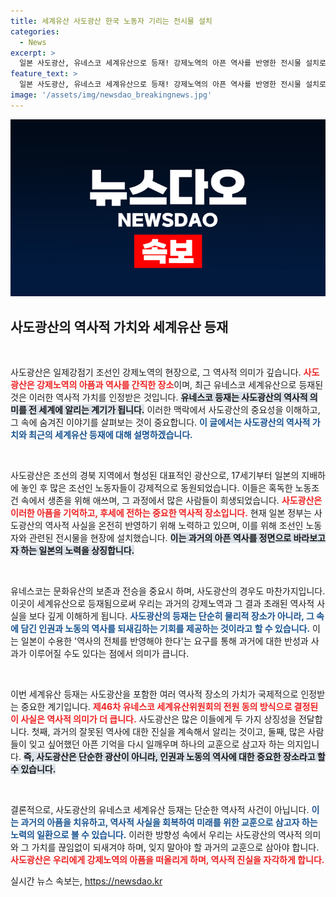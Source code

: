 ```yaml
---
title: 세계유산 사도광산 한국 노동자 기리는 전시물 설치
categories:
  - News
excerpt: >
  일본 사도광산, 유네스코 세계유산으로 등재! 강제노역의 아픈 역사를 반영한 전시물 설치로 논란 속 새로운 전환점을 맞이한 이곳을 자세히 알아보세요.
feature_text: >
  일본 사도광산, 유네스코 세계유산으로 등재! 강제노역의 아픈 역사를 반영한 전시물 설치로 논란 속 새로운 전환점을 맞이한 이곳을 자세히 알아보세요.
image: '/assets/img/newsdao_breakingnews.jpg'
---
```


<p><img src="/assets/img/newsdao_breakingnews.jpg" alt="ranknews 속보" /></p>

<h2 data-ke-size="size26">사도광산의 역사적 가치와 세계유산 등재</h2>

<p data-ke-size="size16">&nbsp;</p>  

<p>사도광산은 일제강점기 조선인 강제노역의 현장으로, 그 역사적 의미가 깊습니다. <b><span style="color: #ee2323;">사도광산은 강제노역의 아픔과 역사를 간직한 장소</span></b>이며, 최근 유네스코 세계유산으로 등재된 것은 이러한 역사적 가치를 인정받은 것입니다. <b><span style="background-color: #21538527;">유네스코 등재는 사도광산의 역사적 의미를 전 세계에 알리는 계기가 됩니다.</span></b> 이러한 맥락에서 사도광산의 중요성을 이해하고, 그 속에 숨겨진 이야기를 살펴보는 것이 중요합니다. <b><span style="color: #1a5490;">이 글에서는 사도광산의 역사적 가치와 최근의 세계유산 등재에 대해 설명하겠습니다.</span></b></p>

<p data-ke-size="size16">&nbsp;</p>  

<p>사도광산은 조선의 경북 지역에서 형성된 대표적인 광산으로, 17세기부터 일본의 지배하에 놓인 후 많은 조선인 노동자들이 강제적으로 동원되었습니다. 이들은 혹독한 노동조건 속에서 생존을 위해 애쓰며, 그 과정에서 많은 사람들이 희생되었습니다. <b><span style="color: #ee2323;">사도광산은 이러한 아픔을 기억하고, 후세에 전하는 중요한 역사적 장소입니다.</span></b> 현재 일본 정부는 사도광산의 역사적 사실을 온전히 반영하기 위해 노력하고 있으며, 이를 위해 조선인 노동자와 관련된 전시물을 현장에 설치했습니다. <b><span style="background-color: #21538527;">이는 과거의 아픈 역사를 정면으로 바라보고자 하는 일본의 노력을 상징합니다.</span></b> </p>

<p data-ke-size="size16">&nbsp;</p>  

<p>유네스코는 문화유산의 보존과 전승을 중요시 하며, 사도광산의 경우도 마찬가지입니다. 이곳이 세계유산으로 등재됨으로써 우리는 과거의 강제노역과 그 결과 초래된 역사적 사실을 보다 깊게 이해하게 됩니다. <b><span style="color: #1a5490;">사도광산의 등재는 단순히 물리적 장소가 아니라, 그 속에 담긴 인권과 노동의 역사를 되새김하는 기회를 제공하는 것이라고 할 수 있습니다.</span></b> 이는 일본이 수용한 '역사의 전체를 반영해야 한다'는 요구를 통해 과거에 대한 반성과 사과가 이루어질 수도 있다는 점에서 의미가 큽니다. </p>

<p data-ke-size="size16">&nbsp;</p>  

<p>이번 세계유산 등재는 사도광산을 포함한 여러 역사적 장소의 가치가 국제적으로 인정받는 중요한 계기입니다. <b><span style="color: #ee2323;">제46차 유네스코 세계유산위원회의 전원 동의 방식으로 결정된 이 사실은 역사적 의미가 더 큽니다.</span></b> 사도광산은 많은 이들에게 두 가지 상징성을 전달합니다. 첫째, 과거의 잘못된 역사에 대한 진실을 계속해서 알리는 것이고, 둘째, 많은 사람들이 잊고 싶어했던 아픈 기억을 다시 일깨우며 하나의 교훈으로 삼고자 하는 의지입니다. <b><span style="background-color: #21538527;">즉, 사도광산은 단순한 광산이 아니라, 인권과 노동의 역사에 대한 중요한 장소라고 할 수 있습니다.</span></b></p>

<p data-ke-size="size16">&nbsp;</p>  

<p>결론적으로, 사도광산의 유네스코 세계유산 등재는 단순한 역사적 사건이 아닙니다. <b><span style="color: #1a5490;">이는 과거의 아픔을 치유하고, 역사적 사실을 회복하여 미래를 위한 교훈으로 삼고자 하는 노력의 일환으로 볼 수 있습니다.</span></b> 이러한 방향성 속에서 우리는 사도광산의 역사적 의미와 그 가치를 끊임없이 되새겨야 하며, 잊지 말아야 할 과거의 교훈으로 삼아야 합니다. <b><span style="color: #ee2323;">사도광산은 우리에게 강제노역의 아픔을 떠올리게 하며, 역사적 진실을 자각하게 합니다.</span></b></p>
실시간 뉴스 속보는, <a href="https://newsdao.kr" rel="dofollow">https://newsdao.kr</a>


